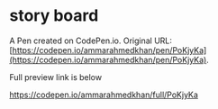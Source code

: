 # story board

A Pen created on CodePen.io. Original URL: [https://codepen.io/ammarahmedkhan/pen/PoKjyKa](https://codepen.io/ammarahmedkhan/pen/PoKjyKa).

Full preview link is below

https://codepen.io/ammarahmedkhan/full/PoKjyKa
